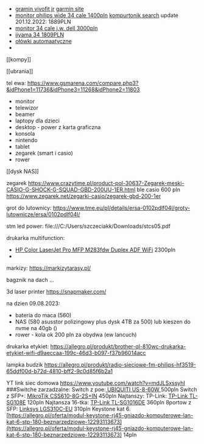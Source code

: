 - [gramin vivofit jr](https://www.eazymut.pl/garmin-vivofit-jr-3/3983-vivofit-jr-3-star-wars-mandalorian-010-02441-15.html) [garmin site](https://www.garmin.com/pl-PL/p/871905/pn/010-02441-15)
- [monitor philips wide 34 cale 1400pln](https://www.komputronik.pl/product/701075/philips-345e2ae-00-75hz-freesync-.html) [kompurtonik search](https://www.komputronik.pl/category/1251/monitory.html?a%5B1959%5D%5B%5D=98672&a%5B1959%5D%5B%5D=104949&a%5B1959%5D%5B%5D=100554&filter=1&showBuyActiveOnly=0) update 201.12.2022: 1889PLN
- [monitor 34 cale j.w. dell 3000pln](https://www.komputronik.pl/category/1251/monitory.html?a%5B1959%5D%5B%5D=98672&a%5B1959%5D%5B%5D=104949&a%5B1959%5D%5B%5D=100554&filter=1&showBuyActiveOnly=0)
- [iiyama 34 1809PLN](https://www.komputronik.pl/product/663533/iiyama-prolite-xub3493wqsu-b1.html)
- [ołówki automaatyczne](https://www.youtube.com/watch?v=PESa3Du3udY)
- 

[[kompy]]

[[ubrania]]


tel ewa:
https://www.gsmarena.com/compare.php3?&idPhone1=11736&idPhone3=11268&idPhone2=11803


- monitor
- telewizor
- beamer
- laptopy dla dzieci
- desktop - power z karta graficzna
- konsola
- nintendo
- tablet
- zegarek (smart i casio)
- rower


[[dysk NAS]]

zegarek https://www.crazytime.pl/product-pol-30637-Zegarek-meski-CASIO-G-SHOCK-G-SQUAD-GBD-200UU-1ER.html
ble casio 600 pln
https://www.zegarek.net/zegarki-casio/zegarek-gbd-200-1er


grot do lutownicy:
https://www.tme.eu/pl/details/ersa-0102pdlf04l/groty-lutownicze/ersa/0102pdlf04l/


stm led power:
file:///C:/Users/szczeciakk/Downloads/stcs05.pdf


drukarka multifunction:
- [HP Color LaserJet Pro MFP M283fdw Duplex ADF WiFi](https://www.komputronik.pl/product/727414/hp-color-laserjet-pro-mfp-m283fdw-duplex-adf-wifi.html) 2300pln
- 

markizy:
https://markizytarasy.pl/


bagznik na dach
...


3d laser printer
https://snapmaker.com/



na dzien 09.08.2023:
- bateria do maca (560)
- NAS (580 asusstor polizingowy plus dysk 4TB za 500) lub kieszen do nvme na 40gb ()
- rower - kola ok 200 pln za obydwa (ew lancuch)


drukarka etykiet:
https://allegro.pl/produkt/brother-ql-810wc-drukarka-etykiet-wifi-d9aeccaa-199c-46d3-b097-f37b96014acc

lampka budzik
https://allegro.pl/produkt/radio-sieciowe-fm-philips-hf3519-65ddf00d-b72d-4810-bff2-9c0d85f6b2a1


YT link siec domowa
https://www.youtube.com/watch?v=mdJLSxssyhI
###Switche zarzadzalne:
Switch z poe:[ UBIQUITI US-8-60W ]( [https://www.komputronik.pl/product/635423/ubiquiti-us-8-60w.html](https://www.komputronik.pl/product/635423/ubiquiti-us-8-60w.html)) 500pln
Switch z SFP+: [MikroTik CSS610-8G-2S+IN]([https://www.komputronik.pl/product/728914/mikrotik-css610-8g-2s-in.html](https://www.komputronik.pl/product/728914/mikrotik-css610-8g-2s-in.html)) 450pln
Najtanszy: TP-Link: [TP-Link TL-SG108E]([https://www.komputronik.pl/product/257413/tp-link-tl-sg108e.html](https://www.komputronik.pl/product/257413/tp-link-tl-sg108e.html)) 120pln
Najtansza 16-tka: [TP-Link TL-SG1016DE]([https://www.komputronik.pl/product/199518/tp-link-tl-sg1016de.html](https://www.komputronik.pl/product/199518/tp-link-tl-sg1016de.html)) 360pln
8portow z SFP: [Linksys LGS310C-EU]( [https://www.komputronik.pl/product/757040/linksys-lgs310c-eu.html](https://www.komputronik.pl/product/757040/linksys-lgs310c-eu.html)) 310pln
Keystone kat 6. [https://allegro.pl/oferta/modul-keystone-rj45-gniazdo-komputerowe-lan-kat-6-stp-180-beznarzedziowe-12293113673](https://allegro.pl/oferta/modul-keystone-rj45-gniazdo-komputerowe-lan-kat-6-stp-180-beznarzedziowe-12293113673) 14pln